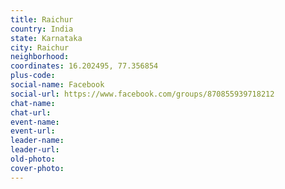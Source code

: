 ```yaml
---
title: Raichur
country: India
state: Karnataka
city: Raichur
neighborhood: 
coordinates: 16.202495, 77.356854
plus-code:
social-name: Facebook
social-url: https://www.facebook.com/groups/870855939718212
chat-name:
chat-url:
event-name:
event-url:
leader-name:
leader-url:
old-photo: 
cover-photo:
---
```

